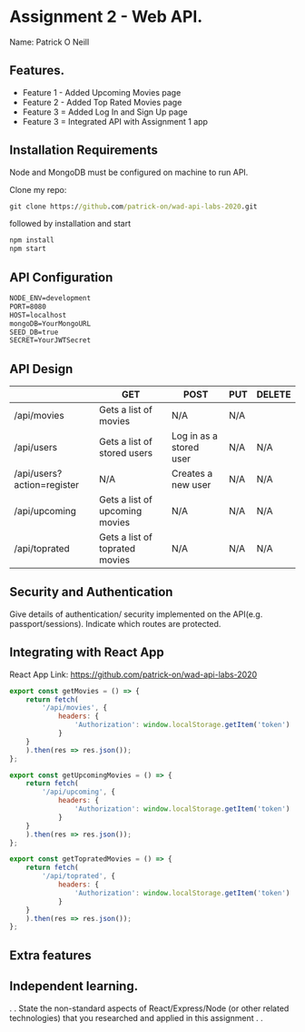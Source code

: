 # Assignment 2 - Web API.

Name: Patrick O Neill

## Features.
 
 + Feature 1 - Added Upcoming Movies page
 + Feature 2 - Added Top Rated Movies page
 + Feature 3 = Added Log In and Sign Up page
 + Feature 3 = Integrated API with Assignment 1 app

## Installation Requirements

Node and MongoDB must be configured on machine to run API.

Clone my repo:

```bat
git clone https://github.com/patrick-on/wad-api-labs-2020.git
```

followed by installation and start

```bat
npm install
npm start
```

## API Configuration

```bat
NODE_ENV=development
PORT=8080
HOST=localhost
mongoDB=YourMongoURL
SEED_DB=true
SECRET=YourJWTSecret
```


## API Design

|  |  GET | POST | PUT | DELETE
| -- | -- | -- | -- | -- 
| /api/movies |Gets a list of movies | N/A | N/A |
| /api/users | Gets a list of stored users | Log in as a stored user | N/A | N/A  
| /api/users?action=register | N/A | Creates a new user  | N/A  | N/A 
| /api/upcoming | Gets a list of upcoming movies | N/A  | N/A  | N/A 
| /api/toprated | Gets a list of toprated movies | N/A  | N/A  | N/A 

## Security and Authentication
Give details of authentication/ security implemented on the API(e.g. passport/sessions). Indicate which routes are protected.

## Integrating with React App

React App Link: https://github.com/patrick-on/wad-api-labs-2020 

~~~Javascript
export const getMovies = () => {
    return fetch(
        '/api/movies', {
            headers: {
                'Authorization': window.localStorage.getItem('token')
            }
    }
    ).then(res => res.json());
};

export const getUpcomingMovies = () => {
    return fetch(
        '/api/upcoming', {
            headers: {
                'Authorization': window.localStorage.getItem('token')
            }
    }
    ).then(res => res.json());
};

export const getTopratedMovies = () => {
    return fetch(
        '/api/toprated', {
            headers: {
                'Authorization': window.localStorage.getItem('token')
            }
    }
    ).then(res => res.json());
};

~~~

## Extra features


## Independent learning.

. . State the non-standard aspects of React/Express/Node (or other related technologies) that you researched and applied in this assignment . .  
